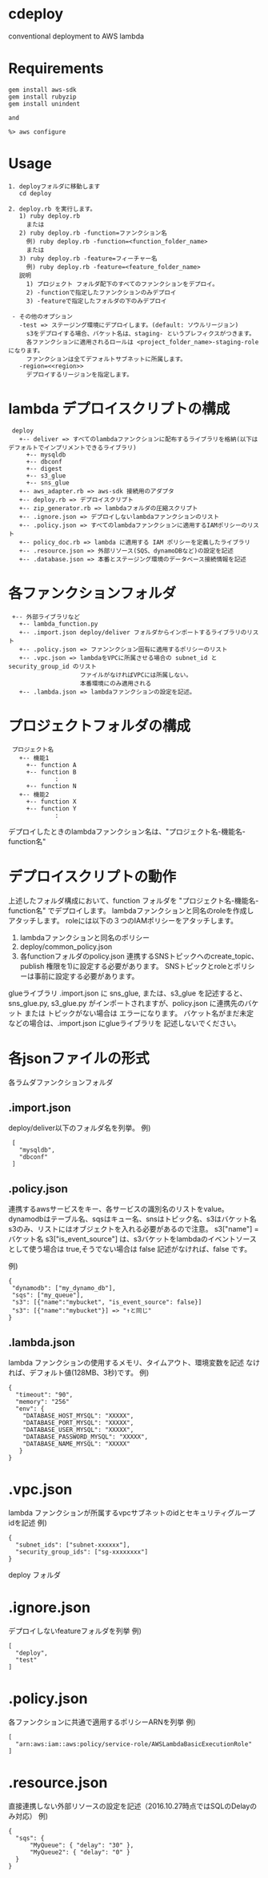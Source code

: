 # cdeploy
conventional deployment to AWS lambda

# Requirements
```
gem install aws-sdk
gem install rubyzip
gem install unindent

and 

%> aws configure
```

# Usage

```
1. deployフォルダに移動します
   cd deploy

2. deploy.rb を実行します。
   1) ruby deploy.rb
     または
   2) ruby deploy.rb -function=ファンクション名
     例) ruby deploy.rb -function=<function_folder_name>
     または
   3) ruby deploy.rb -feature=フィーチャー名
     例) ruby deploy.rb -feature=<feature_folder_name>
   説明
     1) プロジェクト フォルダ配下のすべてのファンクションをデプロイ。
     2) -functionで指定したファンクションのみデプロイ
     3) -featureで指定したフォルダの下のみデプロイ
 
 - その他のオプション
   -test => ステージング環境にデプロイします。(default: ソウルリージョン)
     s3をデプロイする場合、バケット名は、staging- というプレフィクスがつきます。
     各ファンクションに適用されるロールは <project_folder_name>-staging-role になります。
     ファンクションは全てデフォルトサブネットに所属します。
   -region=<<region>>
     デプロイするリージョンを指定します。
```

# lambda デプロイスクリプトの構成
```
 deploy
   +-- deliver => すべてのlambdaファンクションに配布するライブラリを格納(以下はデフォルトでインプリメントできるライブラリ)
     +-- mysqldb
     +-- dbconf
     +-- digest
     +-- s3_glue
     +-- sns_glue
   +-- aws_adapter.rb => aws-sdk 接続用のアダプタ
   +-- deploy.rb => デプロイスクリプト
   +-- zip_generator.rb => lambdaフォルダの圧縮スクリプト
   +-- .ignore.json => デプロイしないlambdaファンクションのリスト
   +-- .policy.json => すべてのlambdaファンクションに適用するIAMポリシーのリスト
   +-- policy_doc.rb => lambda に適用する IAM ポリシーを定義したライブラリ
   +-- .resource.json => 外部リソース(SQS、dynamoDBなど)の設定を記述
   +-- .database.json => 本番とステージング環境のデータベース接続情報を記述
```

# 各ファンクションフォルダ
```
 +-- 外部ライブラリなど
   +-- lambda_function.py
   +-- .import.json deploy/deliver フォルダからインポートするライブラリのリスト
   +-- .policy.json => ファンンクション固有に適用するポリシーのリスト
   +-- .vpc.json => lambdaをVPCに所属させる場合の subnet_id と security_group_id のリスト
                    ファイルがなければVPCには所属しない。
                    本番環境にのみ適用される
   +-- .lambda.json => lambdaファンクションの設定を記述。
```

# プロジェクトフォルダの構成
```
 プロジェクト名
   +-- 機能1
     +-- function A
     +-- function B
             :
     +-- function N
   +-- 機能2
     +-- function X
     +-- function Y
             :
```
 デプロイしたときのlambdaファンクション名は、"プロジェクト名-機能名-function名"

# デプロイスクリプトの動作
 上述したフォルダ構成において、function フォルダを "プロジェクト名-機能名-function名" でデプロイします。
 lambdaファンクションと同名のroleを作成しアタッチします。
 roleには以下の３つのIAMポリシーをアタッチします。
   1) lambdaファンクションと同名のポリシー
   2) deploy/common_policy.json
   3) 各functionフォルダのpolicy.json
 連携するSNSトピックへのcreate_topic、publish 権限を1)に設定する必要があります。
 SNSトピックとroleとポリシーは事前に設定する必要があります。

 glueライブラリ
 .import.json に sns_glue, または、s3_glue を記述すると、sns_glue.py, s3_glue.py
 がインポートされますが、policy.json に連携先のバケット または トピックがない場合は
 エラーになります。 バケット名がまだ未定 などの場合は、.import.json にglueライブラリを
 記述しないでください。

# 各jsonファイルの形式
 各ラムダファンクションフォルダ
 
## .import.json
 deploy/deliver以下のフォルダ名を列挙。
 例)
```
 [
   "mysqldb",
   "dbconf"
 ]
```

 ## .policy.json
 連携するawsサービスをキー、各サービスの識別名のリストをvalue。
 dynamodbはテーブル名、sqsはキュー名、snsはトピック名、s3はバケット名
 s3のみ、リストにはオブジェクトを入れる必要があるので注意。
 s3["name"] = バケット名
 s3["is_event_source"] は、s3バケットをlambdaのイベントソースとして使う場合は true,そうでない場合は false
 記述がなければ、false です。

 例)
  ```
 {
   "dynamodb": ["my_dynamo_db"],
   "sqs": ["my_queue"],
   "s3": [{"name":"mybucket", "is_event_source": false}]
   "s3": [{"name":"mybucket"}] => "↑と同じ"
 }
 ```

 ## .lambda.json
 lambda ファンクションの使用するメモリ、タイムアウト、環境変数を記述
 なければ、デフォルト値(128MB、3秒)です。
 例)
 ```
 {
   "timeout": "90",
   "memory": "256"
   "env": {
     "DATABASE_HOST_MYSQL": "XXXXX",
     "DATABASE_PORT_MYSQL": "XXXXX",
     "DATABASE_USER_MYSQL": "XXXXX",
     "DATABASE_PASSWORD_MYSQL": "XXXXX",
     "DATABASE_NAME_MYSQL": "XXXXX"
    }
 }
 ```

 # .vpc.json
 lambda ファンクションが所属するvpcサブネットのidとセキュリティグループidを記述
 例)
 ```
 {
   "subnet_ids": ["subnet-xxxxxx"],
   "security_group_ids": ["sg-xxxxxxxx"]
 }
 ```

  deploy フォルダ

 # .ignore.json
 デプロイしないfeatureフォルダを列挙
 例)
 ```
 [
   "deploy",
   "test"
 ]
 ```

 # .policy.json
 各ファンクションに共通で適用するポリシーARNを列挙
 例)
 ```
 [
   "arn:aws:iam::aws:policy/service-role/AWSLambdaBasicExecutionRole"
 ]
 ```

 # .resource.json
 直接連携しない外部リソースの設定を記述（2016.10.27時点ではSQLのDelayのみ対応）
 例)
 ```
 {
   "sqs": {
       "MyQueue": { "delay": "30" },
       "MyQueue2": { "delay": "0" }
   }
 }
 ```


